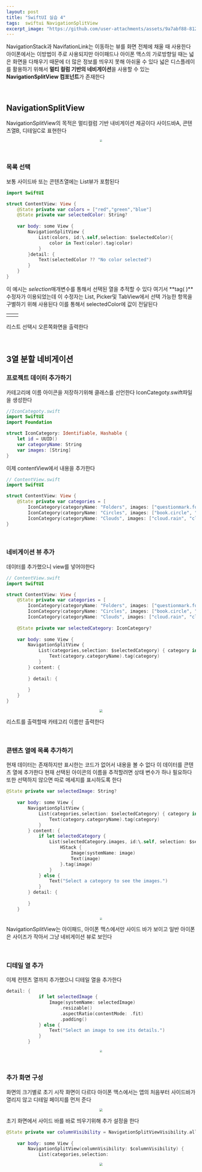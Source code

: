 ```yaml
---
layout: post
title: "SwiftUI 실습 4"
tags:  swiftui NavigationSplitView
excerpt_image: "https://github.com/user-attachments/assets/9a7abf88-812e-43cf-bd2c-147dd81104be"
---
```


NavigationStack과 NavifationLink는 이동하는 뷰를 화면 전체에 채울 때 사용한다 아이폰에서는 이방법이 주로 사용되지만 아이패드나 아이폰 맥스의 가로방향일 때는 넓은 화면을 다채우기 때문에 더 많은 정보를 띄우지 못해 아쉬울 수 있다 넓은 디스플레이를 활용하기 위해서 **멀티 컬럼 기반의 네비게이션**을 사용할 수 있는 **NavigationSplitView 컴포넌트**가 존재한다

&nbsp;

## NavigationSplitView

NavigationSplitView의 목적은 멀티컬럼 기반 내비게이션 제공이다 사이드바A, 콘텐츠열B, 디테일C로 표현한다

<center>
<img src="https://github.com/user-attachments/assets/9a7abf88-812e-43cf-bd2c-147dd81104be" style="zoom:40%;">
</center>

&nbsp;

### 목록 선택

보통 사이드바 또는 콘텐츠열에는 List뷰가 포함된다

``` swift
import SwiftUI

struct ContentView: View {
    @State private var colors = ["red","green","blue"]
    @State private var selectedColor: String?
    
    var body: some View {
        NavigationSplitView {
            List(colors, id:\.self,selection: $selectedColor){
                color in Text(color).tag(color)
            }
        }detail: {
            Text(selectedColor ?? "No color selected")
        }
    }
}
```

이 예시는 *selection*매개변수를 통해서 선택된 열을 추적할 수 있다 여기서 **tag( )**수정자가 이용되었는데 이 수정자는 List, Picker및 TabView에서 선택 가능한 항목을 구별하기 위해 사용된다 이를 통해서 selectedColor에 값이 전달된다

<table><td><center><img alt="" src="https://github.com/user-attachments/assets/94569bf2-299e-40c6-a745-a011e8a10673" style="zoom:30%;" /></center></td><td><center><img alt="" src="https://github.com/user-attachments/assets/77c792ab-262c-45f1-a44c-0fa047054948" style="zoom:50%;" /></center></td></table> 

리스트 선택시 오른쪽화면을 출력한다

&nbsp;

## 3열 분할 네비게이션

### 프로젝트 데이터 추가하기

카테고리에 이름 아이콘을 저장하기위해 클래스를 선언한다 IconCategoty.swift파일을 생성한다

``` swift
//IconCategoty.swift
import SwiftUI
import Foundation

struct IconCategory: Identifiable, Hashable {
    let id = UUID()
    var categoryName: String
    var images: [String]
}
```

이제 contentView에서 내용을 추가한다

``` swift
// ContentView.swift
import SwiftUI

struct ContentView: View {
    @State private var categories = [
        IconCategory(categoryName: "Folders", images: ["questionmark.folder.ar", "questionmark.folder", "questionmark.folder.fill.ar", "floder.fill.bage.gear"]),
        IconCategory(categoryName: "Circles", images: ["book.circle", "books.vertical.cicrle", "books.vertical.circle.fill", "book.circle.fill"]),
        IconCategory(categoryName: "Clouds", images: ["cloud.rain", "cloud.drizzle.fill", "cloud.fill"])]
}
```

&nbsp;

### 네비게이션 뷰 추가

데이터를 추가했으니 view를 넣어야한다

``` swift
// ContentView.swift
import SwiftUI

struct ContentView: View {
    @State private var categories = [
        IconCategory(categoryName: "Folders", images: ["questionmark.folder.ar", "questionmark.folder", "questionmark.folder.fill.ar", "floder.fill.bage.gear"]),
        IconCategory(categoryName: "Circles", images: ["book.circle", "books.vertical.cicrle", "books.vertical.circle.fill", "book.circle.fill"]),
        IconCategory(categoryName: "Clouds", images: ["cloud.rain", "cloud.drizzle.fill", "cloud.fill"])]
    
    @State private var selectedCategory: IconCategory?
    
    var body: some View {
        NavigationSplitView {
            List(categories,selection: $selectedCategory) { category in
                Text(category.categoryName).tag(category)
            }
        } content: {
            
        } detail: {
            
        }
    }
}
```

<center>
<img src="https://github.com/user-attachments/assets/cec919ac-2d34-4f31-a55c-74e81be6158b" style="zoom:50%;">
</center>

리스트를 출력할때 카테고리 이름만 출력한다

&nbsp;

### 콘텐츠 열에 목록 추가하기

현재 데이터는 존재하지만 표시한는 코드가 없어서 내용을 볼 수 없다 이 데이터를 콘텐츠 열에 추가한다 현재 선택된 아이콘의 이름을 추적할려면 상태 변수가 하나 필요하다 또한 선택하지 않으면 따로 메세지를 표시하도록 한다

``` swift
@State private var selectedImage: String?
    
    var body: some View {
        NavigationSplitView {
            List(categories,selection: $selectedCategory) { category in
                Text(category.categoryName).tag(category)
            }
        } content: {
            if let selectedCategory {
                List(selectedCategory.images, id:\.self, selection: $selectedImage) { image in
                    HStack {
                        Image(systemName: image)
                        Text(image)
                    }.tag(image)
                }
            } else {
                Text("Select a category to see the images.")
            }
        } detail: {
            
        }
    }
```

<center>
<img src="https://github.com/user-attachments/assets/8b03f495-3703-4e82-9f52-02a4c30feae7" style="zoom:40%;">
</center>

NavigationSplitView는 아이패드, 아이폰 맥스에서만 사이드 바가 보이고 일반 아이폰은 사이즈가 작아서 그냥 네비게이션 뷰로 보인다

&nbsp;

### 디테일 열 추가

이제 컨텐츠 열까지 추가했으니 디테일 열을 추가한다

 ``` swift
 detail: {
             if let selectedImage {
                 Image(systemName: selectedImage)
                     .resizable()
                     .aspectRatio(contentMode: .fit)
                     .padding()
             } else {
                 Text("Select an image to see its details.")
             }
         }
 ```

<center>
<img src="https://github.com/user-attachments/assets/fcf1d3c0-cb17-4805-a17e-2a21efe5319a" style="zoom:40%;">
</center>

&nbsp;

### 추가 화면 구성

화면의 크기별로 초기 시작 화면이 다르다  아이폰 맥스에서는 앱의 처음부터 사이드바가 열리지 않고 디테일 페이지를 먼저 준다

<center>
<img src="https://github.com/user-attachments/assets/f6e30e51-5e3f-45a5-8012-39d8b3ba3147" style="zoom:50%;">
</center>

초기 화면에서 사이드 바를 바로 띄우기위해 추가 설정을 한다

``` swift
@State private var columnVisibility = NavigationSplitViewVisibility.all
    
    var body: some View {
        NavigationSplitView(columnVisibility: $columnVisibility) {
            List(categories,selection:
```

<center>
<img src="https://github.com/user-attachments/assets/7f17694a-3691-49ba-bfbd-9d896a0e6ca2" style="zoom:50%;">
</center>
